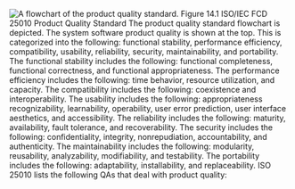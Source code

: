 ![A flowchart of the product quality standard.](graphics/14fig01.jpg) Figure 14.1 ISO/IEC FCD 25010 Product Quality Standard The product quality standard flowchart is depicted. The system software product quality is shown at the top. This is categorized into the following: functional stability, performance efficiency, compatibility, usability, reliability, security, maintainability, and portability. The functional stability includes the following: functional completeness, functional correctness, and functional appropriateness. The performance efficiency includes the following: time behavior, resource utilization, and capacity. The compatibility includes the following: coexistence and interoperability. The usability includes the following: appropriateness recognizability, learnability, operability, user error prediction, user interface aesthetics, and accessibility. The reliability includes the following: maturity, availability, fault tolerance, and recoverability. The security includes the following: confidentiality, integrity, nonrepudiation, accountability, and authenticity. The maintainability includes the following: modularity, reusability, analyzability, modifiability, and testability. The portability includes the following: adaptability, installability, and replaceability. ISO 25010 lists the following QAs that deal with product quality: